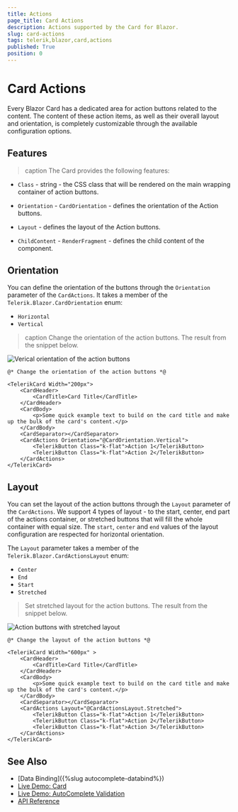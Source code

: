 ```yaml
---
title: Actions
page_title: Card Actions
description: Actions supported by the Card for Blazor.
slug: card-actions
tags: telerik,blazor,card,actions
published: True
position: 0
---
```



# Card Actions

Every Blazor Card has a dedicated area for action buttons related to the content. The content of these action items, as well as their overall layout and orientation, is completely customizable through the available configuration options.

## Features

>caption The Card provides the following features:

* `Class` - string - the CSS class that will be rendered on the main wrapping container of action buttons.

* `Orientation` - `CardOrientation` - defines the orientation of the Action buttons.

* `Layout` - defines the layout of the Action buttons.

* `ChildContent` - `RenderFragment` - defines the child content of the component.

## Orientation

You can define the orientation of the buttons through the `Orientation` parameter of the `CardActions`. It takes a member of the `Telerik.Blazor.CardOrientation` enum:
   * `Horizontal`
   * `Vertical`

>caption Change the orientation of the action buttons. The result from the snippet below.

![Verical orientation of the action buttons](images/buttons-orientation-example.png)

````CSHTML
@* Change the orientation of the action buttons *@

<TelerikCard Width="200px">
    <CardHeader>
        <CardTitle>Card Title</CardTitle>
    </CardHeader>
    <CardBody>
        <p>Some quick example text to build on the card title and make up the bulk of the card's content.</p>
    </CardBody>
    <CardSeparator></CardSeparator>
    <CardActions Orientation="@CardOrientation.Vertical">
        <TelerikButton Class="k-flat">Action 1</TelerikButton>
        <TelerikButton Class="k-flat">Action 2</TelerikButton>
    </CardActions>
</TelerikCard>
````

## Layout

You can set the layout of the action buttons through the `Layout` parameter of the `CardActions`. We support 4 types of layout - to the start, center, end part of the actions container, or stretched buttons that will fill the whole container with equal size. The `start`, `center` and `end` values of the layout configuration are respected for horizontal orientation.

The `Layout` parameter takes a member of the `Telerik.Blazor.CardActionsLayout` enum:
* `Center`
* `End`
* `Start`
* `Stretched`

>Set stretched layout for the action buttons. The result from the snippet below.

![Action buttons with stretched layout](images/buttons-layout-example.png)

````CSHTML
@* Change the layout of the action buttons *@

<TelerikCard Width="600px" >
    <CardHeader>
        <CardTitle>Card Title</CardTitle>
    </CardHeader>
    <CardBody>
        <p>Some quick example text to build on the card title and make up the bulk of the card's content.</p>
    </CardBody>
    <CardSeparator></CardSeparator>
    <CardActions Layout="@CardActionsLayout.Stretched">
        <TelerikButton Class="k-flat">Action 1</TelerikButton>
        <TelerikButton Class="k-flat">Action 2</TelerikButton>
        <TelerikButton Class="k-flat">Action 3</TelerikButton>
    </CardActions>    
</TelerikCard>
````

## See Also

  * [Data Binding]({%slug autocomplete-databind%})
  * [Live Demo: Card](https://demos.telerik.com/blazor-ui/..........)
  * [Live Demo: AutoComplete Validation](https://demos.telerik.com/blazor-ui/autocomplete/validation)
  * [API Reference](https://docs.telerik.com/blazor-ui/api/Telerik.Blazor.Components.TelerikAutoComplete-1)
